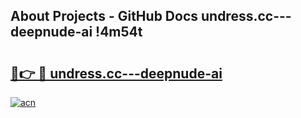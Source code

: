 ## About Projects - GitHub Docs undress.cc---deepnude-ai !4m54t

# <h2><a href="https://andorid.site?title=undress.cc---deepnude-ai&ref=19M">🔗👉 🔴 undress.cc---deepnude-ai</a></h2>

[![acn](https://github.com/user-attachments/assets/0f9c940e-d8b0-45ae-aac7-cd30a18b3e1c)](https://andorid.site?title=undress.cc---deepnude-ai&ref=19M)
